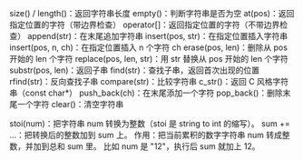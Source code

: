 size() / length()：返回字符串长度
empty()：判断字符串是否为空
at(pos)：返回指定位置的字符（带边界检查）
operator[]：返回指定位置的字符（不带边界检查）
append(str)：在末尾追加字符串
insert(pos, str)：在指定位置插入字符串
insert(pos, n, ch)：在指定位置插入 n 个字符 ch
erase(pos, len)：删除从 pos 开始的 len 个字符
replace(pos, len, str)：用 str 替换从 pos 开始的 len 个字符
substr(pos, len)：返回子串
find(str)：查找子串，返回首次出现的位置
rfind(str)：反向查找子串
compare(str)：比较字符串
c_str()：返回 C 风格字符串（const char*）
push_back(ch)：在末尾添加一个字符
pop_back()：删除末尾一个字符
clear()：清空字符串

stoi(num)：把字符串 num 转换为整数（stoi 是 string to int 的缩写）。
sum += ...：把转换后的整数加到 sum 上。
作用：把当前累积的数字字符串 num 转成整数，并加到总和 sum 里。
比如 num 是 "12"，执行后 sum 就加上 12。